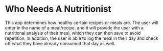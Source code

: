 # Who Needs A Nutritionist
This app determines how healthy certain recipes or meals are. The user will enter in the name of a meal/recipe, and it will provide the user with a nutritional analysis of their meal, which they can then save to avoid repetition. In addition, the user is able to log the meal in their day and check off what they have already consumed that day as well.
